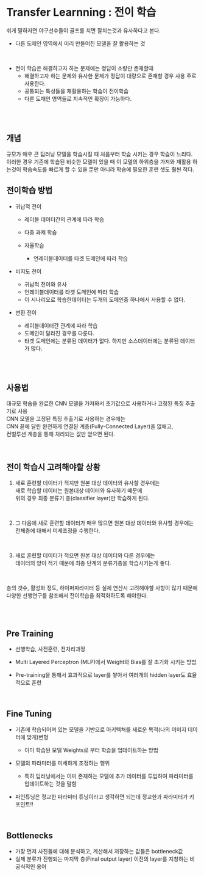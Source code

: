 <br>

# Transfer Learnning : 전이 학습


쉬게 말하자면 야구선수들이 골프를 치면 잘치는것과 유사하다고 본다. 
- 다른 도메인 영역에서 미리 만들어진 모델을 잘 활용하는 것

<br>

- 전이 학습은 해결하고자 하는 문제에는 정답이 소량만 존재할때
    - 해결하고자 하는 문제와 유사한 문제가 정답이 대량으로 존재할 경우 사용 주로 사용한다. 
    - 공통되는 특성들을 재활용하는 학습이 전이학습
    - 다른 도매인 영역들로 지속적인 확장이 가능하다. 

<br>
<br>



## 개념 

규모가 매우 큰 딥러닝 모델을 학습시킬 때 처음부터 학습 시키는 경우 학습이 느리다.     
이러한 경우 기존에 학습된 비슷한 모델이 있을 때 
이 모델의 하위층을 가져와 재활용 하는것이 학습속도를 빠르게 할 수 있을 뿐만 아니라 
학습에 필요한 훈련 셋도 훨씬 적다.        

## 전이학습 방법 
 
- 귀납적 전이 
    - 레이블 데이터간의 관계에 따라 학습
    
    - 다중 과제 학습 

    - 자율학습 
        - 언레이블데이터를 타겟 도메인에 따라 학습    

    
- 비지도 전이 
    - 귀납적 전이와 유사 
    - 언레이블데이터를 타겟 도메인에 따라 학습  
    - 이 시나리오로 학습한데이터는 두개의 도메인중 하나에서 사용할 수 없다. 


- 변환 전이
    - 레이블데이터간 관계에 따라 학습
    - 도메인이 달라진 경우를 다룬다. 
    - 타겟 도메인에는 분류된 데이터가 없다. 하지만 소스데이터에는 분류된 데이터가 많다.


<br>
<br>


## 사용법 

대규모 학습을 완료한 CNN 모델을 가져와서 초기값으로 사용하거나 고정된 특징 추출기로 사용    
CNN 모델을 고정된 특징 추출기로 사용하는 경우에는      
CNN 끝에 달린 완전하게 연결된 계층(Fully-Connected Layer)을 없애고,     
컨벌루션 계층을 통해 처리되는 값만 얻으면 된다. 

<br>

## 전이 학습시 고려해야할 상황 

1. 새로 훈련할 데이터가 적지만 원본 대상 데이터와 유사할 경우에는     
    새로 학습할 데이터는 원본대상 데이터와 유사하기 때문에      
    위의 경우 최종 분류기 층(classifier layer)만 학습하게 된다.     

<br>

2. 그 다음에 새로 훈련할 데이터가 매우 많으면 원본 대상 데이터와 유사할 경우에는      
    전체층에 대해서 미세조정을 수행한다.         

<br>

3. 새로 훈련할 데이터가 적으면 원본 대상 데이터와 다른 경우에는      
    데이터의 양이 적기 때문에 최종 단계의 분류기층을 학습시키는게 좋다.       

<br>

층의 갯수, 활성화 정도, 하이퍼파라미터 등 실제 연산시 고려해야할 사항이 많기 때문에      
다양한 선행연구를 참조해서 전이학습을 최적화하도록 해야한다.       

<br>
<br>



## Pre Training

- 선행학습, 사전훈련, 전처리과정 

- Multi Layered Perceptron (MLP)에서 Weight와 Bias를 잘 초기화 시키는 방법
- Pre-training을 통해서 효과적으로 layer를 쌓아서 여러개의 hidden layer도 효율적으로 훈련

<br>

## Fine Tuning

- 기존에 학습되어져 있는 모델을 기반으로 아키텍쳐를 새로운 목적(나의 이미지 데이터에 맞게)변형
    - 이미 학습된 모델 Weights로 부터 학습을 업데이트하는 방법

- 모델의 파라미터를 미세하게 조정하는 행위
    - 특히 딥러닝에서는 이미 존재하는 모델에 추가 데이터를 투입하여 파라미터를 업데이트하는 것을 말함

- 파인튜닝은 정교한 파라미터 튜닝이라고 생각하면 되는데 정교한과 파라미터가 키포인트!!

<br>


## Bottlenecks

- 가장 먼저 사진들에 대해 분석하고, 계산해서 저장하는 값들은 bottleneck값
- 실제 분류가 진행되는 마지막 층(Final output layer) 이전의 layer를 지칭하는 비공식적인 용어

<br>

